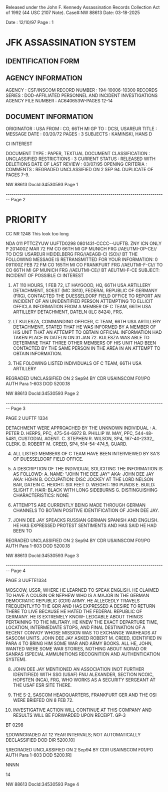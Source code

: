 Released under the John F. Kennedy
Assassination Records Collection Act of
1992 (44 USC 2107 Note). Case#:NW
88613 Date: 03-18-2025

Date : 12/10/97
Page : 1

# JFK ASSASSINATION SYSTEM
## IDENTIFICATION FORM

## AGENCY INFORMATION

AGENCY : CSF/INSCOM
RECORD NUMBER : 194-10006-10300
RECORDS SERIES : DOD-AFFILIATED PERSONNEL AND INCIDENT INVESTIGATIONS
AGENCY FILE NUMBER : AC640653W-PAGES 12-14

## DOCUMENT INFORMATION

ORIGINATOR : USA
FROM : CO, 66TH MI GP
TO : DCSI, USAREUR
TITLE : MESSAGE
DATE : 03/20/72
PAGES : 3
SUBJECTS : KAMINSKI, HANS D

CI INTEREST

DOCUMENT TYPE : PAPER, TEXTUAL DOCUMENT
CLASSIFICATION : UNCLASSIFIED
RESTRICTIONS : 3
CURRENT STATUS : RELEASED WITH DELETIONS
DATE OF LAST REVIEW : 03/07/95
OPENING CRITERIA :
COMMENTS : REGRADED UNCLASSIFIED ON 2 SEP 94. DUPLICATE OF PAGES 7-9.

NW 88613 Docld:34530593 Page 1


-------------------------------------------------------------------------------- Page 2

# PRIORITY

CC NR
1248
This look too long

NDA 011
PTTCZYUW UUFTD0298 0801431-CCCC--UUFTB.
ZNY
ICN ONLY
P 201400Z MAR 72
FM CO 66TH MI GP MUNICH FRG //AEUTMI-OP-CE//
TO DCSI USAREUR HEIDELBERG FRG//AEAGB-CI (SO)//
BT
THE FOLLOWING MESSAGE IS RETRANSMITTED FOR YOUR INFORMATION:
0 091100Z FEB 72
FM CO 165TH MI CO FRANKFURT FRG //AEUTMI-F-CI//
TO CO 66TH MI GP MUNICH FRG //AEUTMI-CE//
BT
AEUTMI-F-CE
SUBJECT: INCIDENT OF POSSIBLE CI INTEREST

1. AT 110 HOURS, 1 FEB 72, LT HAYGOOD, HQ, 66TH USA ARTILLERY
   DETACHMENT, SOEST (MC 3813), FEDERAL REPUBLIC OF GERMANY (FRG),
   CONTACTED THE DUESSELDORF FIELD OFFICE TO REPORT AN INCIDENT OF
   AN UNIDENTIFIED PERSON ATTEMPTING TO ELLICIT OFFICLA INFORMATION
   FROM A MEMBER OF C TEAM, 66TH USA ARTILLERY DETACHMENT, DATELN
   ((LC 8424), FRG.

2. LT KULESZA, COMMANDING OFFICER, C TEAM, 66TH USA ARTILLERY
   DETACHMENT, STATED THAT HE WAS INFORMED BY A MEMBER OF HIS UNIT
   THAT AN ATTEMPT TO OBTAIN OFFICIAL INFORMATION HAD TAKEN PLACE
   IN DATELN ON 31 JAN 72. KULESZA WAS ABLE TO DETERMINE THAT
   THREE OTHER MEMBERS OF HIS UNIT HAD BEEN CONTACTED BY THE SAME
   PERSON IN THE AREA IN AN ATTEMPT TO OBTAIN INFORMATION.

3. THE FOLOWING LISTED INDIVIDUALS OF C TEAM, 66TH USA ARTILLERY

REGRADED UNCLASSIFIED
ON 2 Sep94
BY CDR USAINSCOM F01/PO
AUTH Para 1-603 DOD 5200.18

NW 88613 Docld:34530593 Page 2


-------------------------------------------------------------------------------- Page 3

PAGE 2 UUFTF 1334

DETACHMENT WERE APPROACHED BY THE UNKNOWN INDIVIDUAL :
A. PETER D. HERPS, PFC, 475-54-6972
B. PHILLIP W. MAY, PFC, 544-48-5481, CUSTODIAL AGENT.
C. STEPHEN R. WILSON, SP4, 167-40-2332,, CLERK.
D. ROBERT M. CREED, SP4, 514-54-474,5, GUARD.

4. ALL LISTED MEMBERS OF C TEAM HAVE BEEN INTERVIEWED BY SA'S
   OF DUESSELDORF FIELD OFFICE.

5. A DESCRIPTION OF THE INDIVIDUAL SOLICITING THE INFORMATION IS
   AS FOLLOWD:
   A. NAME: "JOHN THE DEE JAY" AKA: JOHN DEE JAY AKA: HOHN
   B. OCCUPATION: DISC JOCKEY AT THE LORD NELSON BAR, DATEIN
   C. HEIGHT: SIX FEET
   D. WEIGHT: 190 PUNDS
   E. BUILD: SLIGHT
   F. HAIR: BLACK WITH LONG SIDEBURNS
   G. DISTINGUISHING CHARACTERISTICS: NONE

6. ATTEMPTS ARE CURRENTLY BEING MADE THROUGH GERMAN CHANNELS TO
   BOTAIN POSITIVE IDENTIFICATION OF JOHN DEE JAY.

7. JOHN DEE JAY SPEACKS RUSSIAN GERMAN SPANISH AND ENGLISH. HE HAS
   EXPRESSED PROTEST SENTIMENTS AND HAS SAID HE HAD BEEN TO

REGRADED UNCLASSIFIED
ON 2 Sep94
BY CDR USAINSCOM F01/PO
AUTH Para 1-603 DOD 5200.18

NW 88613 Docld:34530593 Page 3


-------------------------------------------------------------------------------- Page 4

PAGE 3 UUFTE1334

MOSCOW, USSR, WHERE HE LEARNED TO SPEAK ENGLISH. HE CLAIMED TO
HAVE A COUSIN OR NEPHEW WHO IS A MAJOR IN THE GERMAN DEMOCRATIC
REPUBLIC (GDR) ARMY. HE ALLEGEDLY TRAVELS FREQUENTLYTO THE GDR
AND HAS EXPRESSED A DESIRE TO RETURN THERE TO LIVE BECAUSE
HE HATED THE FEDERAL REPUBLIC OF GERMANY. HE IS EXTREMELY KNOW-
LEDGABLE ABOUT THINGS PERTAINING TO THE MILITARY. HE KNEW THE
EXACT DEPARTURE TIME, LOCATION, INTERMEDIATE STOPS, AND FINAL
DESTINATION OF A RECENT CONVOY WHOSE MISSION WAS TO EXCHANGE
WARHEADS AT SASCOM UNITS. JOHN DEE JAY ASKED ROBERT M. CREED,
IDENTIFIED IN PARA 4 TO BRING HIM SOME WAR AND ARMY BOOKS. ALL
HE, JOHN, WANTED WERE SOME WAR STORIES, NOTHING ABOUT NORAD OR
SANRAS (SPECIAL AMMUNITIONS RECOGNITION AND AUTHENTICATION
SYSTEM).

8. JOHN DEE JAY MENTIONED AN ASSOCIATION (NOT FURTHER IDENTIFIED)
   WITH SSG (USAF) FNU ALEXANDER, SECTION NCOIC, HOPSTEN (NCA), FRG,
   WHO WORKS AS A SECURITY SERGEANT AT THE USAF ESR SITE THERE.

9. THE S-2, SASCOM HEADQUARTERS, FRANKFURT GER AND THE OSI
   WERE BRIEFED ON 8 FEB 72.

10. INVESTIGATIVE ACTION WILL CONTINUE AT THIS COMPANY AND
    RESULTS WILL BE FORWARDED UPON RECEIPT. GP-3

BT
0298

![DOWNGRADED AT 12 YEAR INTERVALS; NOT AUTOMATICALLY DECLASSIFIED DOD DIR 5200.10]

![REGRADED UNCLASSIFIED ON 2 Sep94 BY CDR USAINSCOM F01/PO AUTH Para 1-603 DOD 5200.1R]

NNNN

14

NW 88613 Docld:34530593 Page 4
